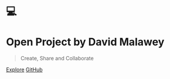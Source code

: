 # 💻

<h1 id="cover-heading">
  Open Project by David Malawey
</h1>

> Create, Share and Collaborate

[Explore](#my-open-publishing-space)
[GitHub](https://github.com/hibbitts-design/docsify-open-publishing-starter-kit)
